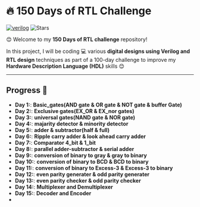 # 🔥 150 Days of RTL Challenge

[![verilog](https://img.shields.io/badge/verilog-100.0%25-blue)]()
![Stars](https://img.shields.io/badge/stars-4-lightgrey)


😊 Welcome to my **150 Days of RTL challenge** repository!

In this project, I will be coding 💻 various **digital designs using Verilog and RTL design** techniques as part of a 100-day challenge to improve my **Hardware Description Language (HDL)** skills 😊

---

## Progress 📅

- **Day 1:**: **Basic_gates(AND gate & OR gate & NOT gate & buffer Gate)**
- **Day 2:**: **Exclusive gates(EX_OR & EX_nor gates)**
- **Day 3:**: **universal gates(NAND gate & NOR gate)**
- **Day 4:**: **majarity detector & minority detector**
- **Day 5:**: **adder & subtractor(half & full)**
- **Day 6:**: **Ripple carry adder & look ahead carry adder**
- **Day 7:**:  **Comparator 4_bit & 1_bit**
- **Day 8:**: **parallel adder-subtractor & serial adder**
- **Day 9:**:  **conversion of binary to gray & gray to binary**
- **Day 10:**: **conversion of binary to BCD & BCD to binary**
- **Day 11:**: **conversion of binary to Excess-3 & Excess-3 to binary**
- **Day 12:**: **even parity generater & odd parity generater**
- **Day 13:**: **even parity checker & odd parity checker**
- **Day 14:**: **Multiplexer and Demultiplexer**
- **Day 15:**: **Decoder and Encoder**
-   
